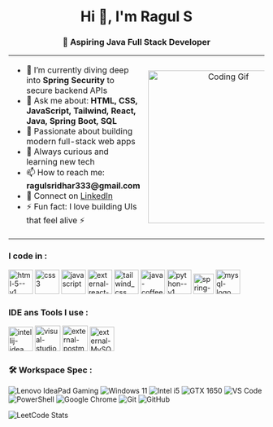 <h1 align="center">Hi 👋, I'm Ragul S</h1>
<h3 align="center">🚀 Aspiring Java Full Stack Developer</h3>







<table border="0">
  <tr>
    <td width="60%">
      <ul>
        <li>🌱 I’m currently diving deep into <strong>Spring Security</strong> to secure backend APIs</li>
        <li>💬 Ask me about: <strong>HTML, CSS, JavaScript, Tailwind, React, Java, Spring Boot, SQL</strong></li>
        <li>🎯 Passionate about building modern full-stack web apps</li>
        <li>🧠 Always curious and learning new tech</li>
        <li>📫 How to reach me: <strong>ragulsridhar333@gmail.com</strong></li>
        <li>🔗 Connect on <a href="https://www.linkedin.com/in/ragul-s-a58968282/" target="_blank">LinkedIn</a></li>
        <li>⚡ Fun fact: I love building UIs that feel alive ⚡</li>
      </ul>
    </td>
    <td width="40%" align="center">
      <img src="https://cdn.dribbble.com/users/5690231/screenshots/16191500/media/4fbd0ec22f13a3521bb37cc5fe8b1cb3.gif" width="300" alt="Coding Gif" />
    </td>
  </tr>
</table>



<h3 align="left">I code in :</h3>
<p align="left"> 
<img width="48" height="48" src="https://img.icons8.com/color/48/html-5--v1.png" alt="html-5--v1"/>
  <img width="48" height="48" src="https://img.icons8.com/color/48/css3.png" alt="css3"/>
  <img width="48" height="48" src="https://img.icons8.com/fluency/48/javascript.png" alt="javascript"/>
  <img width="48" height="48" src="https://img.icons8.com/external-tal-revivo-color-tal-revivo/48/external-react-a-javascript-library-for-building-user-interfaces-logo-color-tal-revivo.png" alt="external-react-a-javascript-library-for-building-user-interfaces-logo-color-tal-revivo"/>
  <img width="48" height="48" src="https://img.icons8.com/color/48/tailwind_css.png" alt="tailwind_css"/>
  <img width="48" height="48" src="https://img.icons8.com/color/48/java-coffee-cup-logo.png" alt="java-coffee-cup-logo"/>
  <img width="48" height="48" src="https://img.icons8.com/color/48/python--v1.png" alt="python--v1"/>
  <img width="40" height="40" src="https://img.icons8.com/office/40/spring-logo.png" alt="spring-logo"/>
 <img width="48" height="48" src="https://img.icons8.com/color/48/mysql-logo.png" alt="mysql-logo"/>
</p>

<h3 align="left">IDE ans Tools I use :</h3>
<p align="left"> 
<img width="48" height="48" src="https://img.icons8.com/color/48/intellij-idea.png" alt="intellij-idea"/>
<img width="50" height="50" src="https://img.icons8.com/fluency/50/visual-studio-code-2019.png" alt="visual-studio-code-2019"/>
<img width="50" height="50" src="https://img.icons8.com/external-tal-revivo-color-tal-revivo/50/external-postman-is-the-only-complete-api-development-environment-logo-color-tal-revivo.png" alt="external-postman-is-the-only-complete-api-development-environment-logo-color-tal-revivo"/>
  <img width="48" height="48" src="https://img.icons8.com/external-those-icons-flat-those-icons/48/external-MySQL-programming-and-development-those-icons-flat-those-icons.png" alt="external-MySQL-programming-and-development-those-icons-flat-those-icons"/>
 </p>

<h3 align="left">🛠️ Workspace Spec :</h3>
<p align="left">
  <img src="https://img.shields.io/badge/Laptop-Lenovo_IdeaPad_Gaming-0b0b0b?style=flat-square&logo=lenovo&logoColor=white" alt="Lenovo IdeaPad Gaming" />
  <img src="https://img.shields.io/badge/OS-Windows_11-0078D6?style=flat-square&logo=windows&logoColor=white" alt="Windows 11" />
  <img src="https://img.shields.io/badge/Processor-Intel_Core_i5-0071C5?style=flat-square&logo=intel&logoColor=white" alt="Intel i5" />
  <img src="https://img.shields.io/badge/GPU-NVIDIA_GTX_1650-76B900?style=flat-square&logo=nvidia&logoColor=white" alt="GTX 1650" />
  <img src="https://img.shields.io/badge/Editor-VS_Code-007ACC?style=flat-square&logo=visual-studio-code&logoColor=white" alt="VS Code" />
  <img src="https://img.shields.io/badge/Terminal-PowerShell-5391FE?style=flat-square&logo=powershell&logoColor=white" alt="PowerShell" />
  <img src="https://img.shields.io/badge/Browser-Chrome-4285F4?style=flat-square&logo=google-chrome&logoColor=white" alt="Google Chrome" />
  <img src="https://img.shields.io/badge/Version_Control-Git-F05032?style=flat-square&logo=git&logoColor=white" alt="Git" />
  <img src="https://img.shields.io/badge/Cloud-GitHub-181717?style=flat-square&logo=github&logoColor=white" alt="GitHub" />
</p>


![LeetCode Stats](https://leetcard.jacoblin.cool/ragulsridhar333?theme=dark&font=Hahmlet)
